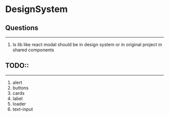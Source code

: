 # DesignSystem

## Questions

---

1.  Is lib like react modal should be in design system or in original project in shared components

## TODO::

---

1. alert
2. buttons
3. cards
4. label
5. loader
6. text-input
